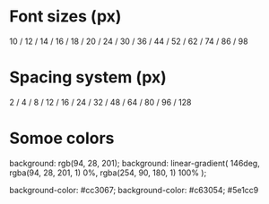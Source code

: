 # Font sizes (px)

10 / 12 / 14 / 16 / 18 / 20 / 24 / 30 / 36 / 44 / 52 / 62 / 74 / 86 / 98

# Spacing system (px)

2 / 4 / 8 / 12 / 16 / 24 / 32 / 48 / 64 / 80 / 96 / 128

# Somoe colors

background: rgb(94, 28, 201);
background: linear-gradient(
146deg,
rgba(94, 28, 201, 1) 0%,
rgba(254, 90, 180, 1) 100%
);

background-color: #cc3067;
background-color: #c63054;
#5e1cc9
